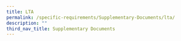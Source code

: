 ```yaml
---
title: LTA
permalink: /specific-requirements/Supplementary-Documents/lta/
description: ""
third_nav_title: Supplementary Documents
---
```

